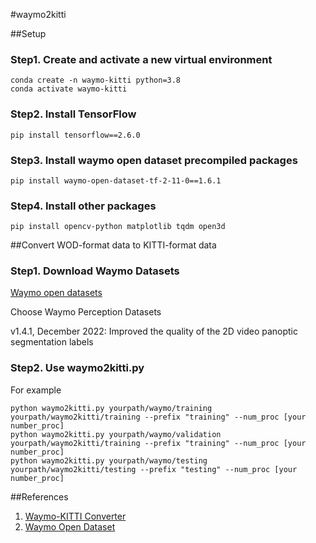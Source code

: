 #waymo2kitti


##Setup
### Step1. Create and activate a new virtual environment 
```
conda create -n waymo-kitti python=3.8
conda activate waymo-kitti
```
### Step2. Install TensorFlow
```
pip install tensorflow==2.6.0
```

### Step3. Install waymo open dataset precompiled packages
```
pip install waymo-open-dataset-tf-2-11-0==1.6.1
```
### Step4. Install other packages

```
pip install opencv-python matplotlib tqdm open3d
```
##Convert WOD-format data to KITTI-format data
### Step1. Download Waymo Datasets
[Waymo open datasets](https://waymo.com/open/download/)

Choose Waymo Perception Datasets 

v1.4.1, December 2022: Improved the quality of the 2D video panoptic segmentation labels

### Step2. Use waymo2kitti.py
For example

```
python waymo2kitti.py yourpath/waymo/training yourpath/waymo2kitti/training --prefix "training" --num_proc [your number_proc]
python waymo2kitti.py yourpath/waymo/validation yourpath/waymo2kitti/training --prefix "training" --num_proc [your number_proc]
python waymo2kitti.py yourpath/waymo/testing yourpath/waymo2kitti/testing --prefix "testing" --num_proc [your number_proc]

```

##References
1. [Waymo-KITTI Converter](https://github.com/caizhongang/waymo_kitti_converter)
2. [Waymo Open Dataset](https://github.com/waymo-research/waymo-open-dataset)